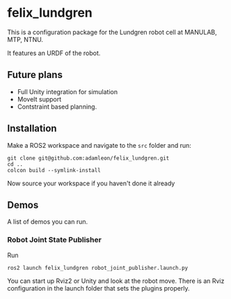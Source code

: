 # felix_lundgren
This is a configuration package for the Lundgren robot cell at MANULAB, MTP, NTNU.

It features an URDF of the robot.

## Future plans
- Full Unity integration for simulation
- MoveIt support
- Contstraint based planning.


## Installation
Make a ROS2 workspace and navigate to the `src` folder and run:
```
git clone git@github.com:adamleon/felix_lundgren.git
cd ..
colcon build --symlink-install
```
Now source your workspace if you haven't done it already

## Demos
A list of demos you can run.

### Robot Joint State Publisher
Run
```
ros2 launch felix_lundgren robot_joint_publisher.launch.py
```
You can start up Rviz2 or Unity and look at the robot move. There is an Rviz configuration in the launch folder that sets the plugins properly.
